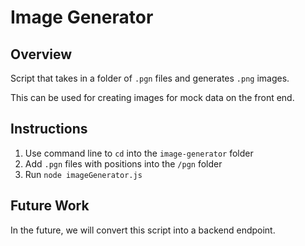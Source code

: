 # Image Generator

## Overview
Script that takes in a folder of `.pgn` files and generates `.png` images.

This can be used for creating images for mock data on the front end.

## Instructions
1. Use command line to `cd` into the `image-generator` folder
2. Add `.pgn` files with positions into the `/pgn` folder
3. Run `node imageGenerator.js`

## Future Work
In the future, we will convert this script into a backend endpoint.
